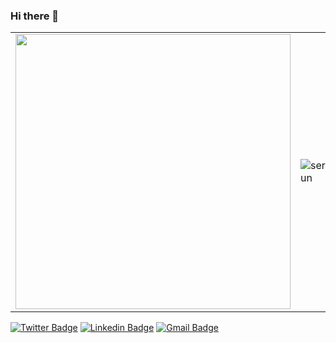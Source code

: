 ### Hi there 👋


<center>
    <table align="center">
      <tr>
          <td>
              <img width="440px" align="center" src="https://github-readme-stats.vercel.app/api?username=sergjun&count_private=true&hide_border=true" />
          </td>
          <td>
              <img align="center" src="https://github-readme-stats.vercel.app/api/top-langs/?username=sergjun&layout=compact&hide_border=true" alt="sergjun" />                   </td>
      </tr>  
    </table>
</center>

[![Twitter Badge](https://img.shields.io/badge/-@serjun-1da1f2?style=flat-square&labelColor=000000cc&logo=twitter&logoColor=white&link=https://twitter.com/sergjun)](https://twitter.com/sergjun) 
[![Linkedin Badge](https://img.shields.io/badge/-Sergio%20Junior-2867b2?style=flat-square&logo=Linkedin&logoColor=white&link=https://https://www.linkedin.com/in/sergio-junior-8518a6208/)](https://www.linkedin.com/in/sergio-junior-8518a6208/) 
[![Gmail Badge](https://img.shields.io/badge/-serrgio.madureira@gmail.com-FF1B1C?style=flat-square&logo=Gmail&logoColor=white&link=mailto:serrgio.madureira@gmail.com)](mailto:serrgio.madureira@gmail.com)


<!--
**sergjun/sergjun** is a ✨ _special_ ✨ repository because its `README.md` (this file) appears on your GitHub profile.

Here are some ideas to get you started:

- 🔭 I’m currently working on ...
- 🌱 I’m currently learning ...
- 👯 I’m looking to collaborate on ...
- 🤔 I’m looking for help with ...
- 💬 Ask me about ...
- 📫 How to reach me: ...
- 😄 Pronouns: ...
- ⚡ Fun fact: ...
-->
